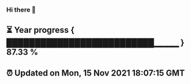 ### Hi there 👋
⏳ Year progress { ██████████████████████████▁▁▁▁ } 87.33 %
---
⏰ Updated on Mon, 15 Nov 2021 18:07:15 GMT
---
